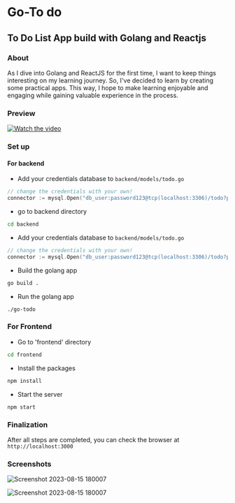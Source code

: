 # Go-To do

## To Do List App build with Golang and Reactjs 

### About 

As I dive into Golang and ReactJS for the first time, I want to keep things interesting on my learning journey. So, I've decided to learn by creating some practical apps. This way, I hope to make learning enjoyable and engaging while gaining valuable experience in the process.


### Preview
[![Watch the video](https://github.com/gibran-abdillah/quiz-app/assets/70421698/9d928a07-ce4d-4a03-9092-a76b37e26c4b)](https://github-production-user-asset-6210df.s3.amazonaws.com/70421698/260694047-89267f29-8b83-4e77-aac3-6806b4362d74.mp4)

### Set up 

#### For backend 
- Add your credentials database to ```backend/models/todo.go```
```go
// change the credentials with your own!
connector := mysql.Open("db_user:password123@tcp(localhost:3306)/todo?parseTime=true")
```
- go to backend directory
```sh 
cd backend
```
- Add your credentials database to ```backend/models/todo.go```
```go
// change the credentials with your own!
connector := mysql.Open("db_user:password123@tcp(localhost:3306)/todo?parseTime=true")
```

- Build the golang app 

```sh
go build . 
```

- Run the golang app 

```
./go-todo
```

### For Frontend
- Go to 'frontend' directory
```sh
cd frontend
```
- Install the packages 
```sh
npm install 
```
- Start the server 
```
npm start 
```

### Finalization

After all steps are completed, you can check the browser at ```http://localhost:3000```

### Screenshots 
![Screenshot 2023-08-15 180007](https://github.com/gibran-abdillah/quiz-app/assets/70421698/9d928a07-ce4d-4a03-9092-a76b37e26c4b)

![Screenshot 2023-08-15 180007](https://github.com/gibran-abdillah/quiz-app/assets/70421698/90a6fc17-da97-447e-86f4-cde2eb10b604)
